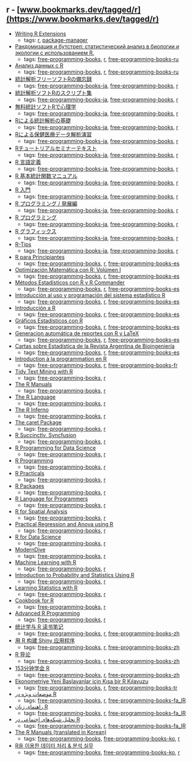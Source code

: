 r - [www.bookmarks.dev/tagged/r](https://www.bookmarks.dev/tagged/r)
---
* [Writing R Extensions](https://cran.r-project.org/doc/manuals/r-release/R-exts.html)
    * tags: [r](../tagged/r.md), [package-manager](../tagged/package-manager.md)
* [Рандомизация и бутстреп: статистический анализ в биологии и экологии с использованием R.](http://www.ievbras.ru/ecostat/Kiril/Article/A32/Starb.pdf)
    * tags: [free-programming-books](../tagged/free-programming-books.md), [r](../tagged/r.md), [free-programming-books-ru](../tagged/free-programming-books-ru.md)
* [Анализ данных с R](http://www.inp.nsk.su/~baldin/DataAnalysis/index.html)
    * tags: [free-programming-books](../tagged/free-programming-books.md), [r](../tagged/r.md), [free-programming-books-ru](../tagged/free-programming-books-ru.md)
* [統計解析フリーソフトRの備忘録](http://cse.naro.affrc.go.jp/takezawa/r-tips.pdf)
    * tags: [free-programming-books-ja](../tagged/free-programming-books-ja.md), [free-programming-books](../tagged/free-programming-books.md), [r](../tagged/r.md)
* [統計解析ソフトRのスクリプト集](http://psych.educa.nagoya-u.ac.jp/doc/Rscripts_ishii.pdf)
    * tags: [free-programming-books-ja](../tagged/free-programming-books-ja.md), [free-programming-books](../tagged/free-programming-books.md), [r](../tagged/r.md)
* [無料統計ソフトRで心理学](http://blue.zero.jp/yokumura/Rhtml/Haebera2002.html)
    * tags: [free-programming-books-ja](../tagged/free-programming-books-ja.md), [free-programming-books](../tagged/free-programming-books.md), [r](../tagged/r.md)
* [Rによる統計解析の基礎](http://minato.sip21c.org/statlib/stat.pdf)
    * tags: [free-programming-books-ja](../tagged/free-programming-books-ja.md), [free-programming-books](../tagged/free-programming-books.md), [r](../tagged/r.md)
* [Rによる保健医療データ解析演習](http://minato.sip21c.org/msb/medstatbook.pdf)
    * tags: [free-programming-books-ja](../tagged/free-programming-books-ja.md), [free-programming-books](../tagged/free-programming-books.md), [r](../tagged/r.md)
* [Rチュートリアルセミナーテキスト](http://psycho.edu.yamaguchi-u.ac.jp/?page_id=626)
    * tags: [free-programming-books-ja](../tagged/free-programming-books-ja.md), [free-programming-books](../tagged/free-programming-books.md), [r](../tagged/r.md)
* [R 言語定義](http://cran.r-project.org/doc/contrib/manuals-jp/R-lang.jp.v110.pdf)
    * tags: [free-programming-books-ja](../tagged/free-programming-books-ja.md), [free-programming-books](../tagged/free-programming-books.md), [r](../tagged/r.md)
* [R 基本統計関数マニュアル](http://cran.r-project.org/doc/contrib/manuals-jp/Mase-Rstatman.pdf)
    * tags: [free-programming-books-ja](../tagged/free-programming-books-ja.md), [free-programming-books](../tagged/free-programming-books.md), [r](../tagged/r.md)
* [R 入門](http://cran.r-project.org/doc/contrib/manuals-jp/R-intro-170.jp.pdf)
    * tags: [free-programming-books-ja](../tagged/free-programming-books-ja.md), [free-programming-books](../tagged/free-programming-books.md), [r](../tagged/r.md)
* [R プログラミング / 発展編](http://stat.biopapyrus.net/dev/)
    * tags: [free-programming-books-ja](../tagged/free-programming-books-ja.md), [free-programming-books](../tagged/free-programming-books.md), [r](../tagged/r.md)
* [R プログラミング](http://stat.biopapyrus.net/r/)
    * tags: [free-programming-books-ja](../tagged/free-programming-books-ja.md), [free-programming-books](../tagged/free-programming-books.md), [r](../tagged/r.md)
* [R グラフィックス](http://stat.biopapyrus.net/graph/)
    * tags: [free-programming-books-ja](../tagged/free-programming-books-ja.md), [free-programming-books](../tagged/free-programming-books.md), [r](../tagged/r.md)
* [R-Tips](http://cse.naro.affrc.go.jp/takezawa/r-tips/r2.html)
    * tags: [free-programming-books-ja](../tagged/free-programming-books-ja.md), [free-programming-books](../tagged/free-programming-books.md), [r](../tagged/r.md)
* [R para Principiantes](http://cran.r-project.org/doc/contrib/rdebuts_es.pdf)
    * tags: [free-programming-books](../tagged/free-programming-books.md), [r](../tagged/r.md), [free-programming-books-es](../tagged/free-programming-books-es.md)
* [Optimización Matemática con R: Volúmen I](http://cran.r-project.org/doc/contrib/Optimizacion_Matematica_con_R_Volumen_I.pdf)
    * tags: [free-programming-books](../tagged/free-programming-books.md), [r](../tagged/r.md), [free-programming-books-es](../tagged/free-programming-books-es.md)
* [Métodos Estadísticos con R y R Commander](http://cran.r-project.org/doc/contrib/Saez-Castillo-RRCmdrv21.pdf)
    * tags: [free-programming-books](../tagged/free-programming-books.md), [r](../tagged/r.md), [free-programming-books-es](../tagged/free-programming-books-es.md)
* [Introducción al uso y programación del sistema estadístico R](http://cran.r-project.org/doc/contrib/curso-R.Diaz-Uriarte.pdf)
    * tags: [free-programming-books](../tagged/free-programming-books.md), [r](../tagged/r.md), [free-programming-books-es](../tagged/free-programming-books-es.md)
* [Introducción a R](http://cran.r-project.org/doc/contrib/R-intro-1.1.0-espanol.1.pdf)
    * tags: [free-programming-books](../tagged/free-programming-books.md), [r](../tagged/r.md), [free-programming-books-es](../tagged/free-programming-books-es.md)
* [Gráficos Estadísticos con R](http://cran.r-project.org/doc/contrib/grafi3.pdf)
    * tags: [free-programming-books](../tagged/free-programming-books.md), [r](../tagged/r.md), [free-programming-books-es](../tagged/free-programming-books-es.md)
* [Generacion automática de reportes con R y LaTeX](http://cran.r-project.org/doc/contrib/Rivera-Tutorial_Sweave.pdf)
    * tags: [free-programming-books](../tagged/free-programming-books.md), [r](../tagged/r.md), [free-programming-books-es](../tagged/free-programming-books-es.md)
* [Cartas sobre Estadística de la Revista Argentina de Bioingeniería](http://cran.r-project.org/doc/contrib/Risk-Cartas-sobre-Estadistica.pdf)
    * tags: [free-programming-books](../tagged/free-programming-books.md), [r](../tagged/r.md), [free-programming-books-es](../tagged/free-programming-books-es.md)
* [Introduction à la programmation en R](http://cran.r-project.org/doc/contrib/Goulet_introduction_programmation_R.pdf)
    * tags: [free-programming-books](../tagged/free-programming-books.md), [r](../tagged/r.md), [free-programming-books-fr](../tagged/free-programming-books-fr.md)
* [Tidy Text Mining with R](http://tidytextmining.com)
    * tags: [free-programming-books](../tagged/free-programming-books.md), [r](../tagged/r.md)
* [The R Manuals](http://cran.r-project.org/manuals.html)
    * tags: [free-programming-books](../tagged/free-programming-books.md), [r](../tagged/r.md)
* [The R Language](http://stat.ethz.ch/R-manual/R-patched/doc/html)
    * tags: [free-programming-books](../tagged/free-programming-books.md), [r](../tagged/r.md)
* [The R Inferno](http://www.burns-stat.com/pages/Tutor/R_inferno.pdf)
    * tags: [free-programming-books](../tagged/free-programming-books.md), [r](../tagged/r.md)
* [The caret Package](http://topepo.github.io/caret/index.html)
    * tags: [free-programming-books](../tagged/free-programming-books.md), [r](../tagged/r.md)
* [R Succinctly, Syncfusion](https://www.syncfusion.com/resources/techportal/ebooks/rsuccinctly)
    * tags: [free-programming-books](../tagged/free-programming-books.md), [r](../tagged/r.md)
* [R Programming for Data Science](https://leanpub.com/rprogramming)
    * tags: [free-programming-books](../tagged/free-programming-books.md), [r](../tagged/r.md)
* [R Programming](https://en.wikibooks.org/wiki/R_Programming)
    * tags: [free-programming-books](../tagged/free-programming-books.md), [r](../tagged/r.md)
* [R Practicals](http://www.columbia.edu/~cjd11/charles_dimaggio/DIRE/resources/R/practicalsBookNoAns.pdf)
    * tags: [free-programming-books](../tagged/free-programming-books.md), [r](../tagged/r.md)
* [R Packages](http://r-pkgs.had.co.nz)
    * tags: [free-programming-books](../tagged/free-programming-books.md), [r](../tagged/r.md)
* [R Language for Programmers](http://www.johndcook.com/blog/r_language_for_programmers)
    * tags: [free-programming-books](../tagged/free-programming-books.md), [r](../tagged/r.md)
* [R for Spatial Analysis](http://www.columbia.edu/~cjd11/charles_dimaggio/DIRE/resources/spatialEpiBook.pdf)
    * tags: [free-programming-books](../tagged/free-programming-books.md), [r](../tagged/r.md)
* [Practical Regression and Anova using R](http://cran.r-project.org/doc/contrib/Faraway-PRA.pdf)
    * tags: [free-programming-books](../tagged/free-programming-books.md), [r](../tagged/r.md)
* [R for Data Science](http://r4ds.had.co.nz)
    * tags: [free-programming-books](../tagged/free-programming-books.md), [r](../tagged/r.md)
* [ModernDive](https://ismayc.github.io/moderndiver-book/)
    * tags: [free-programming-books](../tagged/free-programming-books.md), [r](../tagged/r.md)
* [Machine Learning with R](https://www.packtpub.com/packt/free-ebook/r-machine-learning)
    * tags: [free-programming-books](../tagged/free-programming-books.md), [r](../tagged/r.md)
* [Introduction to Probability and Statistics Using R](http://cran.r-project.org/web/packages/IPSUR/vignettes/IPSUR.pdf)
    * tags: [free-programming-books](../tagged/free-programming-books.md), [r](../tagged/r.md)
* [Learning Statistics with R](http://health.adelaide.edu.au/psychology/ccs/teaching/lsr)
    * tags: [free-programming-books](../tagged/free-programming-books.md), [r](../tagged/r.md)
* [Cookbook for R](http://www.cookbook-r.com)
    * tags: [free-programming-books](../tagged/free-programming-books.md), [r](../tagged/r.md)
* [Advanced R Programming](http://adv-r.had.co.nz)
    * tags: [free-programming-books](../tagged/free-programming-books.md), [r](../tagged/r.md)
* [统计学与 R 读书笔记](http://cran.r-project.org/doc/contrib/Xu-Statistics_and_R.pdf)
    * tags: [free-programming-books](../tagged/free-programming-books.md), [r](../tagged/r.md), [free-programming-books-zh](../tagged/free-programming-books-zh.md)
* [用 R 构建 Shiny 应用程序](http://yanping.me/shiny-tutorial/)
    * tags: [free-programming-books](../tagged/free-programming-books.md), [r](../tagged/r.md), [free-programming-books-zh](../tagged/free-programming-books-zh.md)
* [R 导论](http://cran.r-project.org/doc/contrib/Ding-R-intro_cn.pdf)
    * tags: [free-programming-books](../tagged/free-programming-books.md), [r](../tagged/r.md), [free-programming-books-zh](../tagged/free-programming-books-zh.md)
* [153分钟学会 R](http://cran.r-project.org/doc/contrib/Liu-FAQ.pdf)
    * tags: [free-programming-books](../tagged/free-programming-books.md), [r](../tagged/r.md), [free-programming-books-zh](../tagged/free-programming-books-zh.md)
* [Ekonometriye Yeni Başlayanlar için Kısa bir R Kılavuzu](https://github.com/emraher/eybkbrk)
    * tags: [free-programming-books](../tagged/free-programming-books.md), [r](../tagged/r.md), [free-programming-books-tr](../tagged/free-programming-books-tr.md)
* [موضعات ویژه در R](http://cran.r-project.org/doc/contrib/Mousavi-R_topics_in_Farsi.pdf)
    * tags: [free-programming-books](../tagged/free-programming-books.md), [r](../tagged/r.md), [free-programming-books-fa_IR](../tagged/free-programming-books-fa_IR.md)
* [راهنمای زبان R](http://cran.r-project.org/doc/contrib/Mousavi-R-lang_in_Farsi.pdf)
    * tags: [free-programming-books](../tagged/free-programming-books.md), [r](../tagged/r.md), [free-programming-books-fa_IR](../tagged/free-programming-books-fa_IR.md)
* [تحلیل شبکه‌های اجتماعی در R](http://cran.r-project.org/doc/contrib/Raeesi-SNA_in_R_in_Farsi.pdf)
    * tags: [free-programming-books](../tagged/free-programming-books.md), [r](../tagged/r.md), [free-programming-books-fa_IR](../tagged/free-programming-books-fa_IR.md)
* [The R Manuals (translated in Korean)](http://www.openstatistics.net)
    * tags: [free-programming-books](../tagged/free-programming-books.md), [free-programming-books-ko](../tagged/free-programming-books-ko.md), [r](../tagged/r.md)
* [R을 이용한 데이터 처리 & 분석 실무](http://r4pda.co.kr)
    * tags: [free-programming-books](../tagged/free-programming-books.md), [free-programming-books-ko](../tagged/free-programming-books-ko.md), [r](../tagged/r.md)
